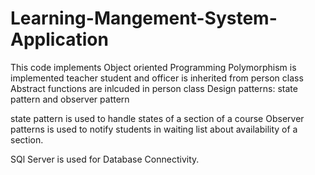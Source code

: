 # Learning-Mangement-System-Application

This code implements Object oriented Programming 
Polymorphism is implemented  teacher student and officer is inherited from person class
Abstract functions are inlcuded in person class
Design patterns: state pattern and observer pattern

state pattern is used to handle states of a section of a course
Observer patterns is used to notify students in waiting list about availability of a section.

SQl Server is used for Database Connectivity.
